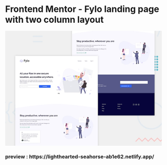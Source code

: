 # Frontend Mentor - Fylo landing page with two column layout

![Design preview for the Fylo landing page with two column layout challenge](./design/desktop-preview.jpg)

<h3> preview : https://lighthearted-seahorse-ab1e62.netlify.app/
